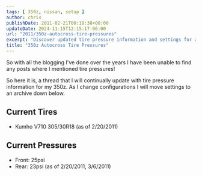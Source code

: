 ```yaml
---
tags: [ 350z, nissan, setup ]
author: chris
publishDate: 2011-02-21T00:18:38+00:00
updateDate: 2024-11-15T12:15:17-06:00
url: "2011/350z-autocross-tire-pressures"
excerpt: "Discover updated tire pressure information and settings for a 350z in this continuously updated blog post."
title: "350z Autocross Tire Pressures"
---
```


So with all the blogging I've done over the years I have been unable to find any posts where I mentioned tire pressures!

So here it is, a thread that I will continually update with tire pressure information for my 350z. As I change configurations I will move settings to an archive down below.
## Current Tires
  - Kumho V710 305/30R18 (as of 2/20/2011)

## Current Pressures
- Front: 25psi   
- Rear: 23psi   (as of 2/20/2011, 3/6/2011)
